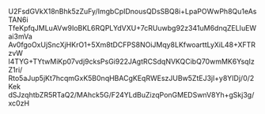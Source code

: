 U2FsdGVkX18nBhk5zZuFy/ImgbCpIDnousQDsSBQ8i+LpaPOWwPh8Qu1eAsTAN6i
TfeKpfqJMLuAVw9IoBKL6RQPLYdVXU+7cRUuwbg92z341uM6dnqZELIuEWai3mVa
Av0fgoOxUjSncXjHKrO1+5Xm8tDCFPS8NOiJMqy8LKfwoarttLyXiL48+XFTRzvW
l4TYG+TYtwMiKp07vdj9cksPsGi922JAgtRCSdqNVKQCibQ70wmMK6YsqIzZ1ri/
Rto5aJup5jKt7hcqmGxK5B0nqHBACgKEqRWEszJUBw5ZtEJ3jl+y8YIDj/0/2Kek
dSJzqhtbZR5RTaQ2/MAhck5G/F24YLdBuZizqPonGMEDSwnV8Yh+gSkj3g/xc0zH
